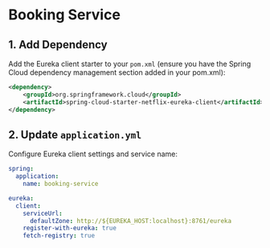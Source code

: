 # Booking Service 

## 1. Add Dependency
Add the Eureka client starter to your `pom.xml` (ensure you have the Spring Cloud dependency management section added in your pom.xml):
```xml
<dependency>
    <groupId>org.springframework.cloud</groupId>
    <artifactId>spring-cloud-starter-netflix-eureka-client</artifactId>
</dependency>
```

## 2. Update `application.yml`
Configure Eureka client settings and service name:
```yaml
spring:
  application:
    name: booking-service

eureka:
  client:
    serviceUrl:
      defaultZone: http://${EUREKA_HOST:localhost}:8761/eureka
    register-with-eureka: true
    fetch-registry: true
```
